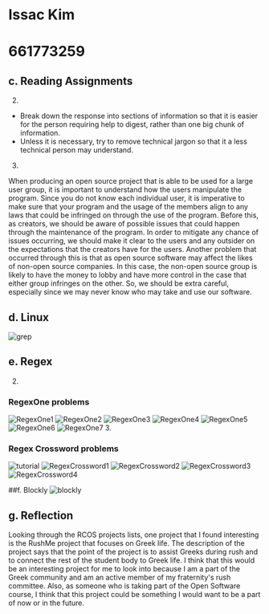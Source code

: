 # Issac Kim<br/>
# 661773259

## c. Reading Assignments
2.
- Break down the response into sections of information so that it is easier
for the person requiring help to digest, rather than one big chunk of
information.
- Unless it is necessary, try to remove technical jargon so that it a less
technical person may understand.
3.
When producing an open source project that is able to be used for a large
user group, it is important to understand how the users manipulate the program.
Since you do not know each individual user, it is imperative to make sure that
your program and the usage of the members align to any laws that could be
infringed on through the use of the program. Before this, as creators, we should
be aware of possible issues that could happen through the maintenance of the
program. In order to mitigate any chance of issues occurring, we should make
it clear to the users and any outsider on the expectations that the creators
have for the users. Another problem that occurred through this is that as open
source software may affect the likes of non-open source companies. In this case,
the non-open source group is likely to have the money to lobby and have more
control in the case that either group infringes on the other. So, we should be
extra careful, especially since we may never know who may take and use our
software.

## d. Linux
![grep](images/grep.png)

## e. Regex
2.
### RegexOne problems
![RegexOne1](images/regex1.png)
![RegexOne2](images/regex2.png)
![RegexOne3](images/regex3.png)
![RegexOne4](images/regex4.png)
![RegexOne5](images/regex5.png)
![RegexOne6](images/regex6.png)
![RegexOne7](images/regex7.png)
3.
### Regex Crossword problems
![tutorial](images/tutorial.png)
![RegexCrossword1](images/cross1.png)
![RegexCrossword2](images/cross2.png)
![RegexCrossword3](images/cross3.png)
![RegexCrossword4](images/cross4.png)

##f. Blockly
![blockly](images/blockly.png)

## g. Reflection
Looking through the RCOS projects lists, one project that I found interesting
is the RushMe project that focuses on Greek life. The description of the project
says that the point of the project is to assist Greeks during rush and to
connect the rest of the student body to Greek life. I think that this would be
an interesting project for me to look into because I am a part of the Greek
community and am an active member of my fraternity's rush committee. Also, as
someone who is taking part of the Open Software course, I think that this project
could be something I would want to be a part of now or in the future.
